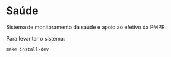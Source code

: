 # Saúde
Sistema de monitoramento da saúde e apoio ao efetivo da PMPR

Para levantar o sistema:

```
make install-dev
```
